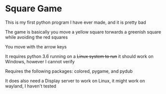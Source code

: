 # Square Game
This is my first python program I have ever made, and it is pretty bad

The game is basically you move a yellow square torwards a greenish square while avoiding the red squares

You move with the arrow keys

It requires python 3.6 running on a ~~Linux system to run~~ it should work on Windows, however I cannot verify

Requires the following packages: colored, pygame, and pydub

It does also need a Display server to work on Linux, it might work on wayland, I haven't tested

#
